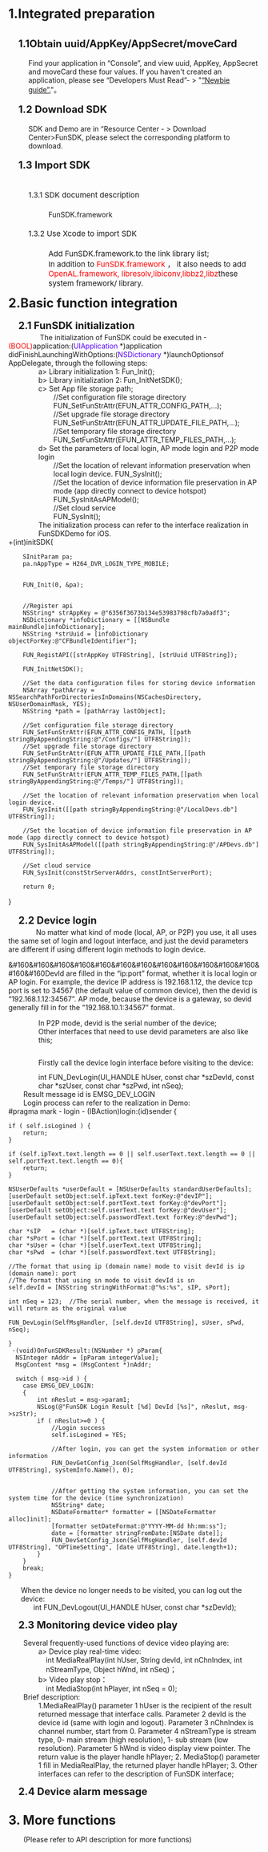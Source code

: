 
<div name="zhunbei" id="zhunbei" style="font-size:25px;line-height:60px;"><b>1.Integrated preparation</b></div>
<div name="zhunbei1" id="zhunbei1" style="margin-left:20px;font-size:20;line-height:60px;">
    <b>1.1Obtain uuid/AppKey/AppSecret/moveCard</b>
</div>
<div style="margin-left:40px;">
   Find your application in “Console”, and view uuid, AppKey, AppSecret and moveCard these four values.
   If you haven't created an application, please see “Developers Must Read”- > "<a href="http://open.xmeye.net/resource.do?cid=ec799b013aec4a589357b644630fd4d2&rid=69896d3a5962401dbd5db30988e67a56#undefined">“Newbie guide”.</a>"。
</div>
<div name="zhunbei2" id="zhunbei2" style="margin-left:20px;font-size:20;line-height:60px;"><b>1.2 Download SDK</b></div>
<div style="margin-left:40px;">  SDK and Demo are in “Resource Center - > Download Center>FunSDK, please select the corresponding platform to download.</div>
<div name="zhunbei3" id="zhunbei3" style="margin-left:20px;font-size:20px;line-height:60px;"><b>1.3 Import SDK</b></div>
<div name="zhunbei31" id="zhunbei31" style="margin-left:40px;font-size:15px;line-height:60px;">1.3.1 SDK document description</div>
<div style="margin-left:80px;"> FunSDK.framework</div>
<div name="zhunbei32" id="zhunbei32" style="margin-left:40px;font-size:15px;line-height:60px;"> 1.3.2 Use Xcode to import SDK </div>
<div style="margin-left:80px;font-size:15px;">Add FunSDK.framework.to the link library list; <br/>
In addition to  <lable style="color:red">FunSDK.framework </lable>， it also needs to add  <lable style="color:red"> OpenAL.framework, libresolv,libiconv,libbz2,libz</lable>these system framework/ library.
</div>

<div name="jicheng" id="jicheng" style="font-size:25px;line-height:60px;"><b>2.Basic function integration</b></div>
<div name="jicheng1" id="jicheng1" style="margin-left:20px;font-size:20px;line-height:30px;"><b>2.1 FunSDK initialization</b></div>
<div>
 &#160 &#160 &#160&#160 &#160 &#160&#160 &#160 &#160 The initialization of FunSDK could be executed in -<lable style="color:red">(BOOL)</lable>application:(<lable style="color:#5500ff">UIApplication </lable>*)application didFinishLaunchingWithOptions:(<lable style="color:#5500ff">NSDictionary </lable>*)launchOptionsof AppDelegate, through the following steps:
</div>
<div style="margin-left:60px;">
   a>  Library initialization 1: Fun_Init();<br/>
   b> Library initialization 2: Fun_InitNetSDK();<br/>
   c> Set App file storage path;<br/>
<div style="margin-left:30px;">
   //Set configuration file storage directory<br/>
   FUN_SetFunStrAttr(EFUN_ATTR_CONFIG_PATH,...);<br/>
   //Set upgrade file storage directory<br/>
   FUN_SetFunStrAttr(EFUN_ATTR_UPDATE_FILE_PATH,...);<br/>
   //Set temporary file storage directory<br/>
   FUN_SetFunStrAttr(EFUN_ATTR_TEMP_FILES_PATH,...);<br/>
</div>
   d> Set the parameters of local login, AP mode login and P2P mode login<br/>
<div style="margin-left:30px;">
   //Set the location of relevant information preservation when local login device.
   FUN_SysInit();<br/>
   //Set the location of device information file preservation in AP mode (app directly connect to device hotspot)<br/>
   FUN_SysInitAsAPModel();<br/>
   //Set cloud service<br/>
   FUN_SysInit();<br/>
</div>
</div>
<div style="margin-left:60px;">The initialization process can refer to the interface realization in FunSDKDemo for iOS.</div>
	 +(int)initSDK{

    	SInitParam pa;
	    pa.nAppType = H264_DVR_LOGIN_TYPE_MOBILE;
	
	    
	    FUN_Init(0, &pa);
	
	    
	    //Register api
	    NSString* strAppKey = @"6356f3673b134e53983798cfb7a0adf3";
	    NSDictionary *infoDictionary = [[NSBundle mainBundle]infoDictionary];
	    NSString *strUuid = [infoDictionary objectForKey:@"CFBundleIdentifier"];
	    
	    FUN_RegistAPI([strAppKey UTF8String], [strUuid UTF8String]);
	    
	    FUN_InitNetSDK();
	
	    //Set the data configuration files for storing device information
	    NSArray *pathArray = NSSearchPathForDirectoriesInDomains(NSCachesDirectory, NSUserDomainMask, YES);
	    NSString *path = [pathArray lastObject];
	    
	    //Set configuration file storage directory
	    FUN_SetFunStrAttr(EFUN_ATTR_CONFIG_PATH, [[path stringByAppendingString:@"/Configs/"] UTF8String]);
	    //Set upgrade file storage directory
	    FUN_SetFunStrAttr(EFUN_ATTR_UPDATE_FILE_PATH,[[path stringByAppendingString:@"/Updates/"] UTF8String]);
	    //Set temporary file storage directory
	    FUN_SetFunStrAttr(EFUN_ATTR_TEMP_FILES_PATH,[[path stringByAppendingString:@"/Temps/"] UTF8String]);
	    
	    //Set the location of relevant information preservation when local login device.
	    FUN_SysInit([[path stringByAppendingString:@"/LocalDevs.db"] UTF8String]);
	    
	    //Set the location of device information file preservation in AP mode (app directly connect to device hotspot)
	    FUN_SysInitAsAPModel([[path stringByAppendingString:@"/APDevs.db"] UTF8String]);
	    
	    //Set cloud service
	    FUN_SysInit(constStrServerAddrs, constIntServerPort);
	
	    return 0;

}
<div name="jicheng2" id="jicheng2" style="margin-left:20px;font-size:20px;line-height:30px;"><b>2.2  Device login </b></div>
<div>
&#160&#160&#160&#160&#160&#160&#160&#160&#160&#160&#160&#160&#160&#160No matter what kind of mode (local, AP, or P2P) you use, it all uses the same set of login and logout interface, and just the devid parameters are different if using different login methods to login device. 

&#160&#160&#160&#160&#160&#160&#160&#160&#160&#160&#160&#160&#160&#160DevId are filled in the “ip:port” format, whether it is local login or AP login. For example, the device IP address is 192.168.1.12, the device tcp port is set to 34567 (the default value of common device), then the devid is “192.168.1.12:34567”. AP mode, because the device is a gateway, so devid generally fill in for the "192.168.10.1:34567" format.     
</div>
<div style="margin-left:60px;">
In P2P mode, devid is the serial number of the device;<br/>
Other interfaces that need to use devid parameters are also like this;<br/><br>
<div style="line-height:40px;">Firstly call the device login interface before visiting to the device:<br></div>
int FUN_DevLogin(UI_HANDLE hUser, const char *szDevId, const char *szUser, const char *szPwd, int nSeq);<br/>
</div>
<div style="margin-left:30px;">
Result message id is  EMSG_DEV_LOGIN<br/>
  Login process can refer to the realization in Demo:<br/>
</div>
	#pragma mark - login
	- (IBAction)login:(id)sender {

    if ( self.isLogined ) {
        return;
    }
    
    if (self.ipText.text.length == 0 || self.userText.text.length == 0 || self.portText.text.length == 0){
        return;
    }
    
    NSUserDefaults *userDefault = [NSUserDefaults standardUserDefaults];
    [userDefault setObject:self.ipText.text forKey:@"devIP"];
    [userDefault setObject:self.portText.text forKey:@"devPort"];
    [userDefault setObject:self.userText.text forKey:@"devUser"];
    [userDefault setObject:self.passwordText.text forKey:@"devPwd"];
   
    char *sIP   = (char *)[self.ipText.text UTF8String];
    char *sPort = (char *)[self.portText.text UTF8String];
    char *sUser = (char *)[self.userText.text UTF8String];
    char *sPwd  = (char *)[self.passwordText.text UTF8String];
    
    //The format that using ip (domain name) mode to visit devId is ip (domain name): port
    //The format that using sn mode to visit devId is sn
    self.devId = [NSString stringWithFormat:@"%s:%s", sIP, sPort];
    
    int nSeq = 123;  //The serial number, when the message is received, it will return as the original value

    FUN_DevLogin(SelfMsgHandler, [self.devId UTF8String], sUser, sPwd, nSeq);

	}
	 -(void)OnFunSDKResult:(NSNumber *) pParam{
      NSInteger nAddr = [pParam integerValue];
      MsgContent *msg = (MsgContent *)nAddr;

      switch ( msg->id ) {
        case EMSG_DEV_LOGIN:
        {
            int nReslut = msg->param1;
            NSLog(@"FunSDK Login Result [%d] DevId [%s]", nReslut, msg->szStr);
            if ( nReslut>=0 ) {
                //Login success
                self.isLogined = YES;
                
                //After login, you can get the system information or other information
                FUN_DevGetConfig_Json(SelfMsgHandler, [self.devId UTF8String], systemInfo.Name(), 0);
                
                
                //After getting the system information, you can set the system time for the device (time synchronization)
                NSString* date;
                NSDateFormatter* formatter = [[NSDateFormatter alloc]init];
                [formatter setDateFormat:@"YYYY-MM-dd hh:mm:ss"];
                date = [formatter stringFromDate:[NSDate date]];
                FUN_DevSetConfig_Json(SelfMsgHandler, [self.devId UTF8String], "OPTimeSetting", [date UTF8String], date.length+1);
            }
        }
        break;
	}
<div style="margin-left:25px;"> When the device no longer needs to be visited, you can log out the device:<br></div>
<div style="margin-left:50px;">
int FUN_DevLogout(UI_HANDLE hUser, const char *szDevId);
</div>
<br/>
<div name="jicheng3" id="jicheng3" style="margin-left:20px;font-size:20px;line-height:20px;"><b>2.3 Monitoring device video play</b>
</div>
<br>
<div style="margin-left:30px;">
 Several frequently-used functions of device video playing are:
</div>
<div style="margin-left:60px;">
a> Device play real-time video:<br/>
 <div style="margin-left:15px;">int MediaRealPlay(int hUser, String devId, int  nChnIndex, int  nStreamType, Object hWnd, int  nSeq)；</div>
b> Video play stop：<br/>
 <div style="margin-left:15px;">int MediaStop(int hPlayer, int  nSeq = 0);</div>
</div>
<div style="margin-left:30px;"> Brief description:  </div>
<div style="margin-left:60px;">
1.MediaRealPlay() parameter 1 hUser is the recipient of the result returned message that interface calls. Parameter 2 devId is the device id (same with login and logout). Parameter 3 nChnIndex is channel number, start from 0. Parameter 4 nStreamType is stream type, 0- main stream (high resolution), 1- sub stream (low resolution). Parameter 5 hWnd is video display view pointer. The return value is the player handle hPlayer;
2. MediaStop() parameter 1 fill in MediaRealPlay, the returned player handle hPlayer;
3. Other interfaces can refer to the description of FunSDK interface;
</div>
<br/>
<div name="jicheng4" id="jicheng4" style="margin-left:20px;font-size:20px;line-height:20px;"><b>2.4 Device alarm message</b>
</div>
<br/>
<div name="gengduo" id="gengduo" style="font-size:25px;line-height:60px;"><b>3. More functions</b>
</div>
<div style="margin-left:30">(Please refer to API description for more functions)
</div>